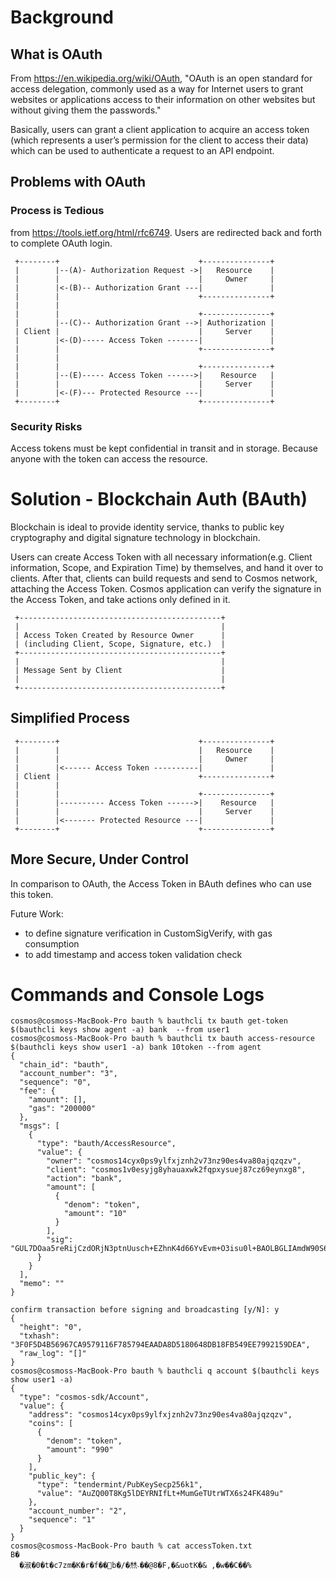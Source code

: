 # Background

## What is OAuth
From https://en.wikipedia.org/wiki/OAuth, "OAuth is an open standard for access delegation, commonly used as a way for Internet users to grant websites or applications access to their information on other websites but without giving them the passwords."

Basically, users can grant a client application to acquire an access token (which represents a user’s permission for the client to access their data) which can be used to authenticate a request to an API endpoint.

## Problems with OAuth
### Process is Tedious
from https://tools.ietf.org/html/rfc6749. Users are redirected back and forth to complete OAuth login.

     +--------+                               +---------------+
     |        |--(A)- Authorization Request ->|   Resource    |
     |        |                               |     Owner     |
     |        |<-(B)-- Authorization Grant ---|               |
     |        |                               +---------------+
     |        |
     |        |                               +---------------+
     |        |--(C)-- Authorization Grant -->| Authorization |
     | Client |                               |     Server    |
     |        |<-(D)----- Access Token -------|               |
     |        |                               +---------------+
     |        |
     |        |                               +---------------+
     |        |--(E)----- Access Token ------>|    Resource   |
     |        |                               |     Server    |
     |        |<-(F)--- Protected Resource ---|               |
     +--------+                               +---------------+
     
### Security Risks
Access tokens must be kept confidential in transit and in storage. Because anyone with the token can access the resource. 

# Solution - Blockchain Auth (BAuth)
Blockchain is ideal to provide identity service, thanks to public key cryptography and digital signature technology in blockchain.

Users can create Access Token with all necessary information(e.g. Client information, Scope, and Expiration Time) by themselves, and hand it over to clients. After that, clients can build requests and send to Cosmos network, attaching the Access Token. Cosmos application can verify the signature in the Access Token, and take actions only defined in it. 

     +---------------------------------------------+  
     |                                             |  
     | Access Token Created by Resource Owner      | 
     | (including Client, Scope, Signature, etc.)  |  
     +---------------------------------------------+
     |                                             |
     | Message Sent by Client                      |
     |                                             |  
     +---------------------------------------------+ 

## Simplified Process

     +--------+                               +---------------+
     |        |                               |   Resource    |
     |        |                               |     Owner     |
     |        |<------ Access Token ----------|               |
     | Client |                               +---------------+
     |        |
     |        |                               +---------------+
     |        |---------- Access Token ------>|    Resource   |
     |        |                               |     Server    |
     |        |<------- Protected Resource ---|               |
     +--------+                               +---------------+

## More Secure, Under Control
In comparison to OAuth, the Access Token in BAuth defines who can use this token. 

Future Work: 
* to define signature verification in CustomSigVerify, with gas consumption
* to add timestamp and access token validation check

# Commands and Console Logs
```
cosmos@cosmoss-MacBook-Pro bauth % bauthcli tx bauth get-token $(bauthcli keys show agent -a) bank  --from user1
cosmos@cosmoss-MacBook-Pro bauth % bauthcli tx bauth access-resource $(bauthcli keys show user1 -a) bank 10token --from agent
{
  "chain_id": "bauth",
  "account_number": "3",
  "sequence": "0",
  "fee": {
    "amount": [],
    "gas": "200000"
  },
  "msgs": [
    {
      "type": "bauth/AccessResource",
      "value": {
        "owner": "cosmos14cyx0ps9ylfxjznh2v73nz90es4va80ajqzqzv",
        "client": "cosmos1v0esyjg8yhauaxwk2fqpxysuej87cz69eynxg8",
        "action": "bank",
        "amount": [
          {
            "denom": "token",
            "amount": "10"
          }
        ],
        "sig": "GUL7DOaa5reRijCzdORjN3ptnUusch+EZhnK4d66YvEvm+O3isu0l+BAOLBGLIAmdW90S60mICwQm3fMxEPXyg=="
      }
    }
  ],
  "memo": ""
}

confirm transaction before signing and broadcasting [y/N]: y
{
  "height": "0",
  "txhash": "3F0F5D4B56967CA9579116F785794EAADA8D5180648DB18FB549EE7992159DEA",
  "raw_log": "[]"
}
cosmos@cosmoss-MacBook-Pro bauth % bauthcli q account $(bauthcli keys show user1 -a)
{
  "type": "cosmos-sdk/Account",
  "value": {
    "address": "cosmos14cyx0ps9ylfxjznh2v73nz90es4va80ajqzqzv",
    "coins": [
      {
        "denom": "token",
        "amount": "990"
      }
    ],
    "public_key": {
      "type": "tendermint/PubKeySecp256k1",
      "value": "AuZQ00T8Kg5lDEYRNIfLt+MumGeTUtrWTX6s24FK489u"
    },
    "account_number": "2",
    "sequence": "1"
  }
}
cosmos@cosmoss-MacBook-Pro bauth % cat accessToken.txt
B�
  �淑�0�t�c7zm�K�r�f��޺b�/�㷊˴��@8�F,�&uotK�& ,�w��C��%                                                                                
```
